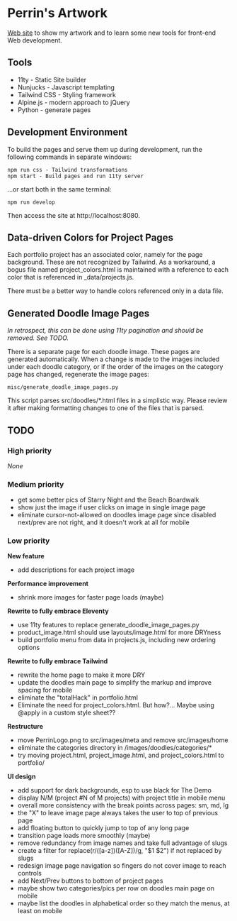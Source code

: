 # Perrin's Artwork

[Web site](https://psamuels00.github.io/artwork/)
to show my artwork and to learn some new tools for front-end Web development.


## Tools

- 11ty - Static Site builder
- Nunjucks - Javascript templating
- Tailwind CSS - Styling framework
- Alpine.js - modern approach to jQuery
- Python - generate pages


## Development Environment

To build the pages and serve them up during development, run the following commands in separate windows:

    npm run css - Tailwind transformations
    npm start - Build pages and run 11ty server

...or start both in the same terminal:

    npm run develop

Then access the site at http://localhost:8080.


## Data-driven Colors for Project Pages

Each portfolio project has an associated color, namely for the page background.
These are not recognized by Tailwind.  As a workaround, a bogus file named
project_colors.html is maintained with a reference to each color that is
referenced in _data/projects.js.

There must be a better way to handle colors referenced only in a data file.


## Generated Doodle Image Pages

_In retrospect, this can be done using 11ty pagination and should be removed.  See TODO._

There is a separate page for each doodle image.  These pages are generated automatically.
When a change is made to the images included under each doodle category, or if the order
of the images on the category page has changed, regenerate the image pages:

    misc/generate_doodle_image_pages.py

This script parses src/doodles/\*.html files in a simplistic way.  Please review it
after making formatting changes to one of the files that is parsed.


## TODO

### High priority
_None_

### Medium priority
- get some better pics of Starry Night and the Beach Boardwalk
- show just the image if user clicks on image in single image page
- eliminate cursor-not-allowed on doodles image page since disabled next/prev
  are not right, and it doesn't work at all for mobile

### Low priority

**New feature**
- add descriptions for each project image

**Performance improvement**
- shrink more images for faster page loads (maybe)

**Rewrite to fully embrace Eleventy**
- use 11ty features to replace generate_doodle_image_pages.py
- product_image.html should use layouts/image.html for more DRYness
- build portfolio menu from data in projects.js, including new ordering options

**Rewrite to fully embrace Tailwind**
- rewrite the home page to make it more DRY
- update the doodles main page to simplify the markup and improve spacing for mobile
- eliminate the "totalHack" in portfolio.html
- Eliminate the need for project_colors.html.
  But how?... Maybe using @apply in a custom style sheet??

**Restructure**
- move PerrinLogo.png to src/images/meta and remove src/images/home
- eliminate the categories directory in /images/doodles/categories/*
- try moving project.html, project_image.html, and project_colors.html to portfolio/

**UI design**
- add support for dark backgrounds, esp to use black for The Demo
- display N/M (project #N of M projects) with project title in mobile menu
- overall more consistency with the break points across pages: sm, md, lg
- the "X" to leave image page always takes the user to top of previous page
- add floating button to quickly jump to top of any long page
- transition page loads more smoothly (maybe)
- remove redundancy from image names and take full advantage of slugs
- create a filter for replace(r/([a-z])([A-Z])/g, "$1 $2") if not replaced by slugs
- redesign image page navigation so fingers do not cover image to reach controls
- add Next/Prev buttons to bottom of project pages
- maybe show two categories/pics per row on doodles main page on mobile
- maybe list the doodles in alphabetical order so they match the menus, at least on mobile
